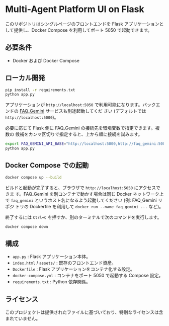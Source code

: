 # Multi-Agent Platform UI on Flask

このリポジトリはシングルページのフロントエンドを Flask アプリケーションとして提供し、Docker Compose を利用してポート 5050 で起動できます。

## 必要条件

- Docker および Docker Compose

## ローカル開発

```bash
pip install -r requirements.txt
python app.py
```

アプリケーションが `http://localhost:5050` で利用可能になります。バックエンドの
[FAQ_Gemini](https://github.com/kota-kawa/FAQ_Gemini/) サービスも別途起動してくだ
さい (デフォルトでは `http://localhost:5000`)。

必要に応じて Flask 側に FAQ_Gemini の接続先を環境変数で指定できます。複数の
候補をカンマ区切りで指定すると、上から順に接続を試みます。

```bash
export FAQ_GEMINI_API_BASE="http://localhost:5000,http://faq_gemini:5000"
python app.py
```

## Docker Compose での起動

```bash
docker compose up --build
```

ビルドと起動が完了すると、ブラウザで `http://localhost:5050` にアクセスできま
す。FAQ_Gemini を別コンテナで動かす場合は同じ Docker ネットワーク上で
`faq_gemini` というホスト名になるよう起動してください (例: FAQ_Gemini リポジ
トリの Dockerfile を利用して `docker run --name faq_gemini ...` など)。

終了するには `Ctrl+C` を押すか、別のターミナルで次のコマンドを実行します。

```bash
docker compose down
```

## 構成

- `app.py` : Flask アプリケーション本体。
- `index.html` / `assets/` : 既存のフロントエンド資産。
- `Dockerfile` : Flask アプリケーションをコンテナ化する設定。
- `docker-compose.yml` : コンテナをポート 5050 で起動する Compose 設定。
- `requirements.txt` : Python 依存関係。

## ライセンス

このプロジェクトは提供されたファイルに基づいており、特別なライセンスは含まれていません。
